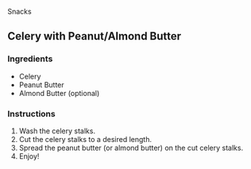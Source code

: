 Snacks

## Celery with Peanut/Almond Butter

### Ingredients

- Celery
- Peanut Butter
- Almond Butter (optional)

### Instructions

1. Wash the celery stalks.
2. Cut the celery stalks to a desired length.
3. Spread the peanut butter (or almond butter) on the cut celery stalks.
4. Enjoy!
